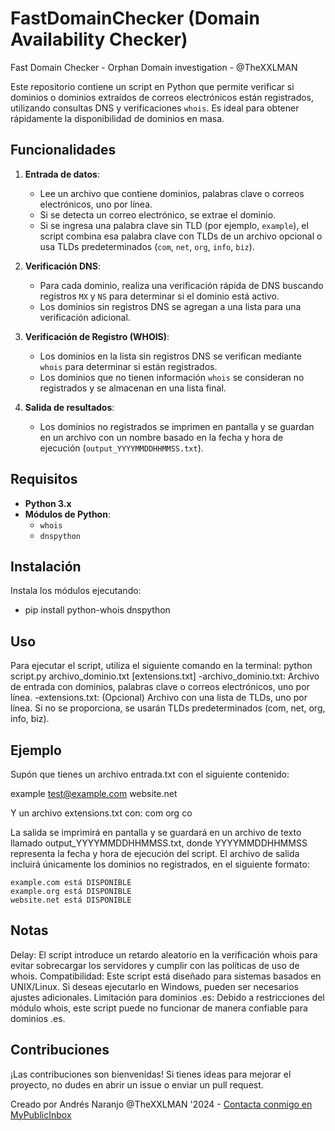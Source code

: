 # FastDomainChecker (Domain Availability Checker)
Fast Domain Checker - Orphan Domain investigation - @TheXXLMAN

Este repositorio contiene un script en Python que permite verificar si dominios o dominios extraídos de correos electrónicos están registrados, utilizando consultas DNS y verificaciones `whois`. Es ideal para obtener rápidamente la disponibilidad de dominios en masa.

## Funcionalidades

1. **Entrada de datos**:
   - Lee un archivo que contiene dominios, palabras clave o correos electrónicos, uno por línea.
   - Si se detecta un correo electrónico, se extrae el dominio.
   - Si se ingresa una palabra clave sin TLD (por ejemplo, `example`), el script combina esa palabra clave con TLDs de un archivo opcional o usa TLDs predeterminados (`com`, `net`, `org`, `info`, `biz`).

2. **Verificación DNS**:
   - Para cada dominio, realiza una verificación rápida de DNS buscando registros `MX` y `NS` para determinar si el dominio está activo.
   - Los dominios sin registros DNS se agregan a una lista para una verificación adicional.

3. **Verificación de Registro (WHOIS)**:
   - Los dominios en la lista sin registros DNS se verifican mediante `whois` para determinar si están registrados.
   - Los dominios que no tienen información `whois` se consideran no registrados y se almacenan en una lista final.

4. **Salida de resultados**:
   - Los dominios no registrados se imprimen en pantalla y se guardan en un archivo con un nombre basado en la fecha y hora de ejecución (`output_YYYYMMDDHHMMSS.txt`).

## Requisitos

- **Python 3.x**
- **Módulos de Python**:
  - `whois`
  - `dnspython`

## Instalación

Instala los módulos ejecutando:
- pip install python-whois dnspython

## Uso
Para ejecutar el script, utiliza el siguiente comando en la terminal:
python script.py archivo_dominio.txt [extensions.txt]
-archivo_dominio.txt: Archivo de entrada con dominios, palabras clave o correos electrónicos, uno por línea.
-extensions.txt: (Opcional) Archivo con una lista de TLDs, uno por línea. Si no se proporciona, se usarán TLDs predeterminados (com, net, org, info, biz).

## Ejemplo
Supón que tienes un archivo entrada.txt con el siguiente contenido:

example
test@example.com
website.net

Y un archivo extensions.txt con:
com
org
co

La salida se imprimirá en pantalla y se guardará en un archivo de texto llamado output_YYYYMMDDHHMMSS.txt, donde YYYYMMDDHHMMSS representa la fecha y hora de ejecución del script. El archivo de salida incluirá únicamente los dominios no registrados, en el siguiente formato:

```
example.com está DISPONIBLE
example.org está DISPONIBLE
website.net está DISPONIBLE
```

## Notas
Delay: El script introduce un retardo aleatorio en la verificación whois para evitar sobrecargar los servidores y cumplir con las políticas de uso de whois.
Compatibilidad: Este script está diseñado para sistemas basados en UNIX/Linux. Si deseas ejecutarlo en Windows, pueden ser necesarios ajustes adicionales.
Limitación para dominios .es: Debido a restricciones del módulo whois, este script puede no funcionar de manera confiable para dominios .es.

## Contribuciones
¡Las contribuciones son bienvenidas! Si tienes ideas para mejorar el proyecto, no dudes en abrir un issue o enviar un pull request.

Creado por Andrés Naranjo @TheXXLMAN '2024 - [Contacta conmigo en MyPublicInbox](https://mypublicinbox.com/thexxlman)
